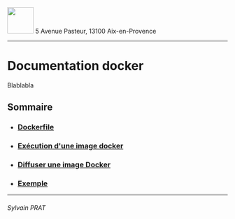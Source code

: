 <img style="height: 60px;" src="http://www.lpl-aix.fr/wp-content/uploads/2018/04/LPL_240_180.jpg" />
5 Avenue Pasteur, 13100 Aix-en-Provence

***

# Documentation docker

Blablabla

## Sommaire


- ### <a href="https://github.com/sylvain-prat/DocDocker/blob/master/Dockerfile/Dockerfile.md">Dockerfile</a>

- ### <a href="https://github.com/sylvain-prat/DocDocker/blob/master/Lancer_une_image_docker/lancement_image_docker.md">Exécution d'une image docker</a>

- ### <a href="https://github.com/sylvain-prat/DocDocker/blob/master/Diffusion_Image_Docker/Diffusion_Image_Docker.md">Diffuser une image Docker</a>

- ### <a href="https://github.com/sylvain-prat/DocDocker/blob/master/Exemple/Exemple.md">Exemple</a>


---
###### Sylvain PRAT

